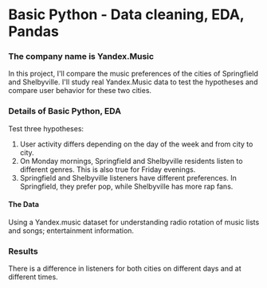 # Basic Python - Data cleaning, EDA, Pandas

### The company name is Yandex.Music 

In this project, I'll compare the music preferences of the cities of Springfield and Shelbyville. I'll study real Yandex.Music data to test the hypotheses and compare user behavior for these two cities.  

 
### Details of Basic Python, EDA

Test three hypotheses: 
1. User activity differs depending on the day of the week and from city to city. 
2. On Monday mornings, Springfield and Shelbyville residents listen to different genres. This is also true for Friday evenings. 
3. Springfield and Shelbyville listeners have different preferences. In Springfield, they prefer pop, while Shelbyville has more rap fans.

#### The Data

Using a Yandex.music dataset for understanding radio rotation of music lists and songs; entertainment information.    


### Results

There is a difference in listeners for both cities on different days and at different times.  